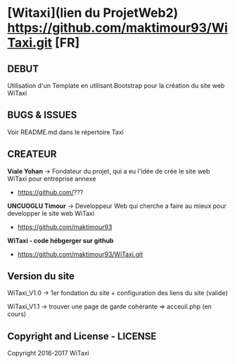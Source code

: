 # [Witaxi](lien du ProjetWeb2) https://github.com/maktimour93/WiTaxi.git [FR] 

## DEBUT

Utilisation d'un Template en utilisant Bootstrap pour la création du site web WiTaxi

## BUGS & ISSUES

Voir README.md dans le répertoire Taxi

## CREATEUR 

**Viale Yohan** -> Fondateur du projet, qui a eu l'idée de crée le site web WiTaxi pour entreprise annexe
* https://github.com/???

**UNCUOGLU Timour** -> Developpeur Web qui cherche a faire au mieux pour developper le site web WiTaxi 
* https://github.com/maktimour93

**WiTaxi - code hébgerger sur github**
* https://github.com/maktimour93/WiTaxi.git

## Version du site

WiTaxi_V1.0
-> 1er fondation du site + configuration des liens du site (valide)

WiTaxi_V1.1 
-> trouver une page de garde cohérante => acceuil.php (en cours)

## Copyright and License - LICENSE

Copyright 2016-2017 WiTaxi
